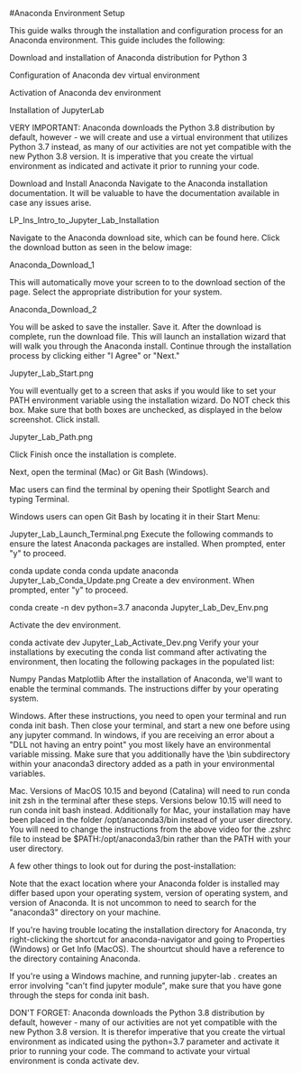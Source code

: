#Anaconda Environment Setup



This guide walks through the installation and configuration process for an Anaconda environment. This guide includes the following:

Download and installation of Anaconda distribution for Python 3

Configuration of Anaconda dev virtual environment

Activation of Anaconda dev environment

Installation of JupyterLab

VERY IMPORTANT: Anaconda downloads the Python 3.8 distribution by default, however - we will create and use a virtual environment that utilizes Python 3.7 instead, as many of our activities are not yet compatible with the new Python 3.8 version. It is imperative that you create the virtual environment as indicated and activate it prior to running your code.

Download and Install Anaconda
Navigate to the Anaconda installation documentation. It will be valuable to have the documentation available in case any issues arise.

LP_Ins_Intro_to_Jupyter_Lab_Installation

Navigate to the Anaconda download site, which can be found here. Click the download button as seen in the below image:

Anaconda_Download_1

This will automatically move your screen to to the download section of the page. Select the appropriate distribution for your system.

Anaconda_Download_2

You will be asked to save the installer. Save it. After the download is complete, run the download file. This will launch an installation wizard that will walk you through the Anaconda install. Continue through the installation process by clicking either "I Agree" or "Next."

Jupyter_Lab_Start.png

You will eventually get to a screen that asks if you would like to set your PATH environment variable using the installation wizard. Do NOT check this box. Make sure that both boxes are unchecked, as displayed in the below screenshot. Click install.

Jupyter_Lab_Path.png

Click Finish once the installation is complete.

Next, open the terminal (Mac) or Git Bash (Windows).

Mac users can find the terminal by opening their Spotlight Search and typing Terminal.

Windows users can open Git Bash by locating it in their Start Menu:

Jupyter_Lab_Launch_Terminal.png
Execute the following commands to ensure the latest Anaconda packages are installed. When prompted, enter "y" to proceed.

conda update conda
conda update anaconda
Jupyter_Lab_Conda_Update.png
Create a dev environment. When prompted, enter "y" to proceed.

conda create -n dev python=3.7 anaconda
Jupyter_Lab_Dev_Env.png

Activate the dev environment.

conda activate dev
Jupyter_Lab_Activate_Dev.png
Verify your your installations by executing the conda list command after activating the environment, then locating the following packages in the populated list:

Numpy
Pandas
Matplotlib
After the installation of Anaconda, we'll want to enable the terminal commands. The instructions differ by your operating system.

Windows. After these instructions, you need to open your terminal and run conda init bash. Then close your terminal, and start a new one before using any jupyter command.
In windows, if you are receiving an error about a "DLL not having an entry point" you most likely have an environmental variable missing. Make sure that you additionally have the \bin subdirectory within your anaconda3 directory added as a path in your environmental variables.

Mac. Versions of MacOS 10.15 and beyond (Catalina) will need to run conda init zsh in the terminal after these steps. Versions below 10.15 will need to run conda init bash instead.
Additionally for Mac, your installation may have been placed in the folder /opt/anaconda3/bin instead of your user directory. You will need to change the instructions from the above video for the .zshrc file to instead be $PATH:/opt/anaconda3/bin rather than the PATH with your user directory.

A few other things to look out for during the post-installation:

Note that the exact location where your Anaconda folder is installed may differ based upon your operating system, version of operating system, and version of Anaconda. It is not uncommon to need to search for the "anaconda3" directory on your machine.

If you're having trouble locating the installation directory for Anaconda, try right-clicking the shortcut for anaconda-navigator and going to Properties (Windows) or Get Info (MacOS). The shourtcut should have a reference to the directory containing Anaconda.

If you're using a Windows machine, and running jupyter-lab . creates an error involving "can't find jupyter module", make sure that you have gone through the steps for conda init bash.

DON'T FORGET: Anaconda downloads the Python 3.8 distribution by default, however - many of our activities are not yet compatible with the new Python 3.8 version. It is therefor imperative that you create the virtual environment as indicated using the python=3.7 parameter and activate it prior to running your code. The command to activate your virtual environment is conda activate dev.
